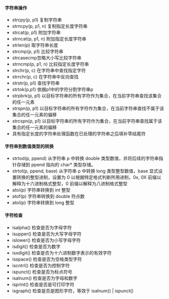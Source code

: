 #### 字符串操作

  * strcpy(p, p1) 复制字符串
  * strncpy(p, p1, n) 复制指定长度字符串
  * strcat(p, p1) 附加字符串
  * strncat(p, p1, n) 附加指定长度字符串
  * strlen(p) 取字符串长度
  * strcmp(p, p1) 比较字符串
  * strcasecmp忽略大小写比较字符串
  * strncmp(p, p1, n) 比较指定长度字符串
  * strchr(p, c) 在字符串中查找指定字符
  * strrchr(p, c) 在字符串中反向查找
  * strstr(p, p1) 查找字符串
  * strtok(p,p1) 依据p1中的字符分割字符串p
  * strpbrk(p, p1) 以目标字符串的所有字符作为集合，在当前字符串查找该集合的任一元素
  * strspn(p, p1) 以目标字符串的所有字符作为集合，在当前字符串查找不属于该集合的任一元素的偏移
  * strcspn(p, p1) 以目标字符串的所有字符作为集合，在当前字符串查找属于该集合的任一元素的偏移 
  * 具有指定长度的字符串处理函数在已处理的字符串之后填补零结尾符 

#### 字符串到数值类型的转换

  * strtod(p, ppend) 从字符串 p 中转换 double 类型数值，并将后续的字符串指针存储到 ppend 指向的 char* 类型存储。
  * strtol(p, ppend, base) 从字符串 p 中转换 long 类型整型数值，base 显式设置转换的整型进制，设置为 0 以根据特定格式判断所用进制，0x, 0X 前缀以解释为十六进制格式整型，0    前缀以解释为八进制格式整型
  * atoi(p) 字符串转换到 int 整型
  * atof(p) 字符串转换到 double 符点数
  * atol(p) 字符串转换到 long 整型 

#### 字符检查

  * isalpha() 检查是否为字母字符
  * isupper() 检查是否为大写字母字符
  * islower() 检查是否为小写字母字符
  * isdigit() 检查是否为数字
  * isxdigit() 检查是否为十六进制数字表示的有效字符
  * isspace() 检查是否为空格类型字符
  * iscntrl() 检查是否为控制字符
  * ispunct() 检查是否为标点符号
  * isalnum() 检查是否为字母和数字
  * isprint() 检查是否是可打印字符
  * isgraph() 检查是否是图形字符，等效于 isalnum() | ispunct()  
